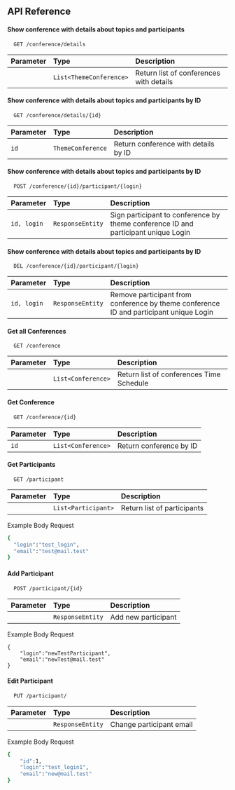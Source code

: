 ## API Reference 

#### Show conference with details about topics and participants
```http
  GET /conference/details
```

| Parameter | Type     | Description                       |
| :-------- | :------- | :-------------------------------- |
|       | `List<ThemeConference>` | Return list of conferences with details |





#### Show conference with details about topics and participants by ID
```http
  GET /conference/details/{id}
```

| Parameter | Type     | Description                       |
| :-------- | :------- | :-------------------------------- |
|   `id`    | `ThemeConference` | Return conference with details by ID |


#### Show conference with details about topics and participants by ID
```http
  POST /conference/{id}/participant/{login}
```

| Parameter | Type     | Description                       |
| :-------- | :------- | :-------------------------------- |
|   `id, login`    | `ResponseEntity` | Sign participant to conference by theme conference ID and participant unique Login|


#### Show conference with details about topics and participants by ID
```http
  DEL /conference/{id}/participant/{login}
```

| Parameter | Type     | Description                       |
| :-------- | :------- | :-------------------------------- |
|   `id, login`    | `ResponseEntity` | Remove participant from conference by theme conference ID and participant unique Login|



#### Get all Conferences

```http
  GET /conference
```

| Parameter | Type     | Description                |
| :-------- | :------- | :------------------------- |
|           | `List<Conference>` | Return list of conferences Time Schedule |

#### Get Conference

```http
  GET /conference/{id}
```

| Parameter | Type     | Description                       |
| :-------- | :------- | :-------------------------------- |
| `id`      | `List<Conference>` | Return conference by ID |

#### Get Participants



```http
  GET /participant
```

| Parameter | Type     | Description                       |
| :-------- | :------- | :-------------------------------- |
|       | `List<Participant>` | Return list of participants |

Example Body Request
```bash
{
  "login":"test_login",
  "email":"test@mail.test"
}
```


#### Add Participant
```http
  POST /participant/{id}
```

| Parameter | Type     | Description                       |
| :-------- | :------- | :-------------------------------- |
|       | `ResponseEntity` | Add new participant |
Example Body Request
```
{
    "login":"newTestParticipant",
    "email":"newTest@mail.test"
}
```

#### Edit Participant
```http
  PUT /participant/
```

| Parameter | Type     | Description                       |
| :-------- | :------- | :-------------------------------- |
|       | `ResponseEntity` | Change participant email |
Example Body Request
```bash
{
    "id":1,
    "login":"test_login1",
    "email":"new@mail.test"
}
```

